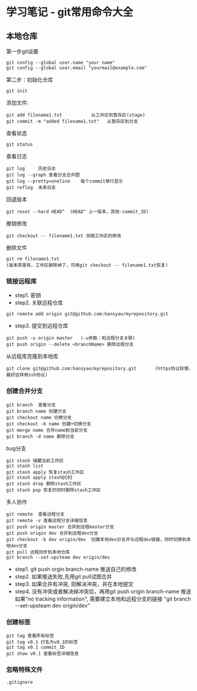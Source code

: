 # 学习笔记 - git常用命令大全

## 本地仓库 ##

第一步git设置
```shell
git config --global user.name "your name"
git config --global user.email "yourmail@example.com"
```
第二步：初始化仓库
```shell
git init
```
添加文件:
```shell
git add filename1.txt			从工作区到暂存区(stage)
git commit -m "added filename1.txt"   从暂存区到分支
```
查看状态
```shell
git status
```
查看日志
```shell
git log		历史日志
git log --graph 查看分支合并图
git log --pretty=oneline	每个commit单行显示
git reflog	未来日志
```

回退版本
```shell
git reset --hard HEAD^	(HEAD^ 上一版本，其他-commit_ID)
```
撤销修改
```shell
git checkout -- filename1.txt 测销工作区的修改
```
删除文件
```shell
git rm filename1.txt
(版本库里有，工作区删除掉了，可用git checkout -- filename1.txt恢复)
```

### 链接远程库 ###
* step1. 密钥
* step2. 关联远程仓库
```shell
git remote add origin git@github.com:hansyao/myrepository.git
```
* step3. 提交到远程仓库
```shell
git push -u origin master   (-u参数：和远程分支关联)
git push origin --delete <branchName> 删除远程分支
```	
从远程库克隆到本地库
```shell
git clone git@github.com:hansyao/myrepository.git		(https协议较慢，最好这样用ssh协议)
```
### 创建合并分支 ###
```shell
git branch  查看分支
git branch name	创建分支
git checkout name 切换分支
git checkout -b name 创建+切换分支
git merge name 合并name到当前分支
git branch -d name 删除分支
```
bug分支
```shell
git stash 储藏当前工作区
git stash list
git stash apply 恢复stash工作区
git stash apply stash@{0}
git stash drop 删除stash工作区
git stash pop 恢复的同时删除stash工作区
```

多人协作
```shell
git remote  查看远程分支
git remote -v 查看远程分支详细信息
git push origin master 合并到远程master分支
git push origin dev 合并到远程dev分支
git checkout -b dev origin/dev  创建本地dev分支并与远程dev链接，同时切换到本地dev分支
git pull 远程同步到本地仓库
git branch --set-upsteam dev origin/dev
```
* step1. git push orgin branch-name 推送自己的修改
* step2. 如果推送失败,先用git pull试图合并
* step3. 如果合并有冲突, 则解决冲突，并在本地提交
* step4. 没有冲突或者解决掉冲突后，再用git push origin branch-name 推送
如果"no tracking information", 需要建立本地和远程分支的链接 "git branch --set-upsteam dev origin/dev"

### 创建标签 ###
```shell
git tag 查看所有标签
git tag v0.1 打名为v0.1的标签
git tag v0.1 commit_ID
git show v0.1 查看标签详细信息
```
### 忽略特殊文件 ###
```shell
.gitignore
```
